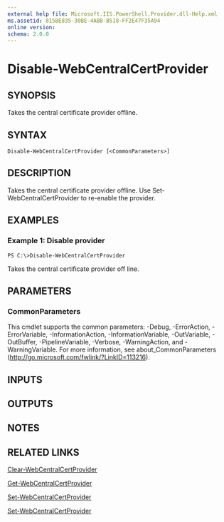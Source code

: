 ```yaml
---
external help file: Microsoft.IIS.PowerShell.Provider.dll-Help.xml
ms.assetid: 815BE835-30BE-4ABB-B518-FF2E47F35A94
online version: 
schema: 2.0.0
---
```


# Disable-WebCentralCertProvider

## SYNOPSIS
Takes the central certificate provider offline.

## SYNTAX

```
Disable-WebCentralCertProvider [<CommonParameters>]
```

## DESCRIPTION
Takes the central certificate provider offline.
Use Set-WebCentralCertProvider to re-enable the provider.

## EXAMPLES

### Example 1: Disable provider
```
PS C:\>Disable-WebCentralCertProvider
```

Takes the central certificate provider off line.

## PARAMETERS

### CommonParameters
This cmdlet supports the common parameters: -Debug, -ErrorAction, -ErrorVariable, -InformationAction, -InformationVariable, -OutVariable, -OutBuffer, -PipelineVariable, -Verbose, -WarningAction, and -WarningVariable. For more information, see about_CommonParameters (http://go.microsoft.com/fwlink/?LinkID=113216).

## INPUTS

## OUTPUTS

## NOTES

## RELATED LINKS

[Clear-WebCentralCertProvider](./Clear-WebCentralCertProvider.md)

[Get-WebCentralCertProvider](./Get-WebCentralCertProvider.md)

[Set-WebCentralCertProvider](./Set-WebCentralCertProvider.md)

[Set-WebCentralCertProvider](./Set-WebCentralCertProvider.md)

